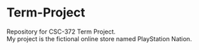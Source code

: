 # Term-Project
Repository for CSC-372 Term Project. <br>
My project is the fictional online store named PlayStation Nation.
